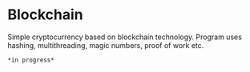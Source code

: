 # Blockchain

Simple cryptocurrency based on blockchain technology.
Program uses hashing, multithreading, magic numbers, proof of work etc.

```
*in progress*
```
